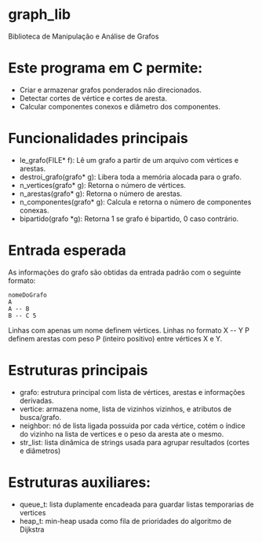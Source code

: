 # graph_lib
Biblioteca de Manipulação e Análise de Grafos

# Este programa em C permite:
- Criar e armazenar grafos ponderados não direcionados.
- Detectar cortes de vértice e cortes de aresta.
- Calcular componentes conexos e diâmetro dos componentes.
  
# Funcionalidades principais
- le_grafo(FILE* f): Lê um grafo a partir de um arquivo com vértices e arestas.
- destroi_grafo(grafo* g): Libera toda a memória alocada para o grafo.
- n_vertices(grafo* g): Retorna o número de vértices.
- n_arestas(grafo* g): Retorna o número de arestas.
- n_componentes(grafo* g): Calcula e retorna o número de componentes conexas.
- bipartido(grafo *g): Retorna 1 se grafo é bipartido, 0 caso contrário.

# Entrada esperada
As informações do grafo são obtidas da entrada padrão com o seguinte formato:

```
nomeDoGrafo
A
A -- B
B -- C 5
```
Linhas com apenas um nome definem vértices.
Linhas no formato X -- Y P definem arestas com peso P (inteiro positivo) entre vértices X e Y.

# Estruturas principais
- grafo: estrutura principal com lista de vértices, arestas e informações derivadas.
- vertice: armazena nome, lista de vizinhos vizinhos, e atributos de busca/grafo.
- neighbor: nó de lista ligada possuida por cada vértice, cotém o índice do vizinho na lista de vertices e o peso da aresta ate o mesmo.
- str_list: lista dinâmica de strings usada para agrupar resultados (cortes e diâmetros)

# Estruturas auxiliares:
- queue_t: lista duplamente encadeada para guardar listas temporarias de vertices
- heap_t: min-heap usada como fila de prioridades do algoritmo de Dijkstra

